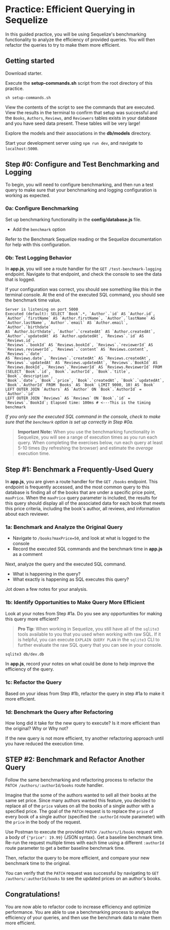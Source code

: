 # Practice: Efficient Querying in Sequelize

In this guided practice, you will be using Sequelize's benchmarking functionality
to analyze the efficiency of provided queries. You will then refactor the queries to
try to make them more efficient.

## Getting started

Download starter. 

Execute the __setup-commands.sh__ script from the root directory of this
practice. 

```shell
sh setup-commands.sh
```

View the contents of the script to see the commands that are executed. View the
results in the terminal to confirm that setup was successful and the `Books`,
`Authors`, `Reviews`, and `Reviewers` tables exists in your database and you
have seed data present. These tables will be very large!

Explore the models and their associations in the __db/models__ directory.

Start your development server using `npm run dev`, and navigate to
`localhost:5000`.

## Step #0: Configure and Test Benchmarking and Logging

To begin, you will need to configure benchmarking, and then run a test query to
make sure that your benchmarking and logging configuration is working as
expected.

### 0a: Configure Benchmarking

Set up benchmarking functionality in the __config/database.js__ file.

- Add the `benchmark` option

Refer to the Benchmark Sequelize reading or the Sequelize documentation for help
with this configuration.

### 0b: Test Logging Behavior

In __app.js__, you will see a route handler for the
`GET /test-benchmark-logging` endpoint. Navigate to that endpoint, and check
the console to see the data that is logged.

If your configuration was correct, you should see something like this in the
terminal console. At the end of the executed SQL command, you should see the
benchmark time value.

```shell
Server is listening on port 5000
Executed (default): SELECT `Book`.*, `Author`.`id` AS `Author.id`,
`Author`.`firstName` AS `Author.firstName`, `Author`.`lastName` AS
`Author.lastName`, `Author`.`email` AS `Author.email`, `Author`.`birthdate`
AS `Author.birthdate`, `Author`.`createdAt` AS `Author.createdAt`,
`Author`.`updatedAt` AS `Author.updatedAt`, `Reviews`.`id` AS `Reviews.id`,
`Reviews`.`bookId` AS `Reviews.bookId`, `Reviews`.`reviewerId` AS
`Reviews.reviewerId`, `Reviews`.`content` AS `Reviews.content`, `Reviews`.`date`
AS `Reviews.date`, `Reviews`.`createdAt` AS `Reviews.createdAt`,
`Reviews`.`updatedAt` AS `Reviews.updatedAt`, `Reviews`.`BookId` AS
`Reviews.BookId`, `Reviews`.`ReviewerId` AS `Reviews.ReviewerId` FROM
(SELECT `Book`.`id`, `Book`.`authorId`, `Book`.`title`, `Book`.`description`,
`Book`.`date`, `Book`.`price`, `Book`.`createdAt`, `Book`.`updatedAt`,
`Book`.`AuthorId` FROM `Books` AS `Book` LIMIT 9000, 10) AS `Book`
LEFT OUTER JOIN `Authors` AS `Author` ON `Book`.`AuthorId` = `Author`.`id`
LEFT OUTER JOIN `Reviews` AS `Reviews` ON `Book`.`id` =
`Reviews`.`BookId`; Elapsed time: 100ms # <---This is the timing benchmark
```

_If you only see the executed SQL command in the console, check to make sure
that the `benchmark` option is set up correctly in Step #0a._

> __Important Note:__ When you use the benchmarking functionality in Sequelize,
> you will see a range of execution times as you run each query. When completing
> the exercises below, run each query at least 5-10 times (by refreshing the
> browser) and estimate the _average_ execution time.

## Step #1: Benchmark a Frequently-Used Query

In __app.js__, you are given a route handler for the `GET /books` endpoint. This
endpoint is frequently accessed, and the most common query to this database is
finding all of the books that are under a specific price point, `maxPrice`. When
the `maxPrice` query parameter is included, the results for this query should
display all of the associated data for each book that meets this price criteria,
including the book's author, all reviews, and information about each reviewer.

### 1a: Benchmark and Analyze the Original Query

- Navigate to `/books?maxPrice=50`, and look at what is logged to the console
- Record the executed SQL commands and the benchmark time in __app.js__ as a
  comment

Next, analyze the query and the executed SQL command.

- What is happening in the query?
- What exactly is happening as SQL executes this query?

Jot down a few notes for your analysis.

### 1b: Identify Opportunities to Make Query More Efficient

Look at your notes from Step #1a. Do you see any opportunities for making this
query more efficient?

> **Pro Tip**: When working in Sequelize, you still have all of the `sqlite3`
> tools available to you that you used when working with raw SQL. If it is
> helpful, you can execute `EXPLAIN QUERY PLAN` in the `sqlite3` CLI to
> further evaluate the raw SQL query that you can see in your console.

```bash
sqlite3 db/dev.db
```

In __app.js__, record your notes on what could be done to help improve the
efficiency of the query.

### 1c: Refactor the Query

Based on your ideas from Step #1b, refactor the query in step #1a to make it
more efficient.

### 1d: Benchmark the Query after Refactoring

How long did it take for the new query to execute? Is it more efficient than the
original? Why or Why not?

If the new query is not more efficient, try another refactoring approach until
you have reduced the execution time.

## STEP #2: Benchmark and Refactor Another Query

Follow the same benchmarking and refactoring process to refactor the
`PATCH /authors/:authorId/books` route handler.

Imagine that the some of the authors wanted to sell all their books at the same
set price. Since many authors wanted this feature, you decided to replace all of
the `price` values on all the books of a single author with a specified price.
The goal of the `PATCH` request is to replace the `price` of every book of a
single author (specified the `:authorId` route parameter) with the `price` in
the body of the request.

Use Postman to execute the provided `PATCH /authors/1/books` request with a body
of `{"price": 19.99}` (JSON syntax). Get a baseline benchmark time. Re-run the
request multiple times with each time using a different `:authorId` route
parameter to get a better baseline benchmark time.

Then, refactor the query to be more efficient, and compare your new benchmark
time to the original.

You can verify that the `PATCH` request was successful by navigating to
`GET /authors/:authorId/books` to see the updated prices on an author's books.

## Congratulations!

You are now able to refactor code to increase efficiency and optimize
performance. You are able to use a benchmarking process to analyze the
efficiency of your queries, and then use the benchmark data to make them more
efficient.